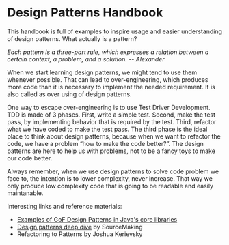# Design Patterns Handbook

This handbook is full of examples to inspire usage and easier understanding of design patterns. What actually is a pattern? 

_Each pattern is a three-part rule, which expresses a relation between a certain context, a problem, and a solution. -- Alexander_

When we start learning design patterns, we might tend to use them whenever possible. That can lead to over-engineering, which produces more code than it is necessary to implement the needed requirement. It is also called as over using of design patterns.

One way to escape over-engineering is to use Test Driver Development. TDD is made of 3 phases. First, write a simple test. Second, make the test pass, by implementing behavior that is required by the test. Third, refactor what we have coded to make the test pass. The third phase is the ideal place to think about design patterns, because when we want to refactor the code, we have a problem “how to make the code better?”. The design patterns are here to help us with problems, not to be a fancy toys to make our code better.

Always remember, when we use design patterns to solve code problem we face to, the intention is to lower complexity, never increase. That way we only produce low complexity code that is going to be readable and easily maintanable.

Interesting links and reference materials:

* [Examples of GoF Design Patterns in Java's core libraries](https://stackoverflow.com/questions/1673841/examples-of-gof-design-patterns-in-javas-core-libraries)
* [Design patterns deep dive](https://sourcemaking.com/design_patterns) by SourceMaking 
* Refactoring to Patterns by Joshua Kerievsky



